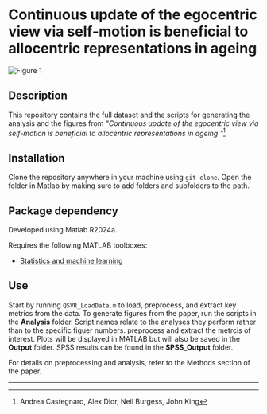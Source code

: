 Continuous update of the egocentric view via self-motion is beneficial to allocentric representations in ageing
======

![Figure 1](https://github.com/Lenakeiz/GenerativeLinearAngularModelPathIntegration/blob/main/Images/Fig1a.png)

## Description 
This repository contains the full dataset and the scripts for generating the analysis and the figures from _"Continuous update of the egocentric view via self-motion is beneficial to allocentric representations in ageing
"_[^1]  

## Installation
Clone the repository anywhere in your machine using `git clone`. 
Open the folder in Matlab by making sure to add folders and subfolders to the path.

## Package dependency
Developed using Matlab R2024a.

Requires the following MATLAB toolboxes:

- [Statistics and machine learning](https://uk.mathworks.com/products/statistics.html)

## Use
Start by running `QSVR_LoadData.m` to load, preprocess, and extract key metrics from the data.
To generate figures from the paper, run the scripts in the **Analysis** folder. 
Script names relate to the analyses they perform rather than to the specific figuer numbers. 
preprocess and extract the metrcis of interest.
Plots will be displayed in MATLAB but will also be saved in the **Output** folder.
SPSS results can be found in the **SPSS_Output** folder.

For details on preprocessing and analysis, refer to the Methods section of the paper.

---
[^1]: Andrea Castegnaro, Alex Dior, Neil Burgess, John King